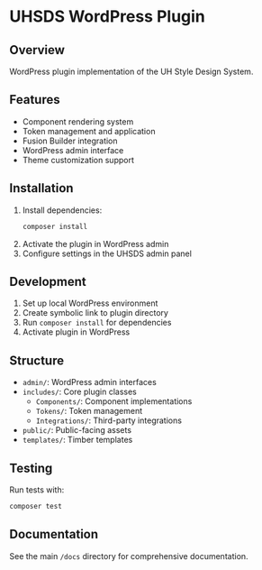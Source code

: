 # UHSDS WordPress Plugin

## Overview

WordPress plugin implementation of the UH Style Design System.

## Features

- Component rendering system
- Token management and application
- Fusion Builder integration
- WordPress admin interface
- Theme customization support

## Installation

1. Install dependencies:
   ```bash
   composer install
   ```
2. Activate the plugin in WordPress admin
3. Configure settings in the UHSDS admin panel

## Development

1. Set up local WordPress environment
2. Create symbolic link to plugin directory
3. Run `composer install` for dependencies
4. Activate plugin in WordPress

## Structure

- `admin/`: WordPress admin interfaces
- `includes/`: Core plugin classes
  - `Components/`: Component implementations
  - `Tokens/`: Token management
  - `Integrations/`: Third-party integrations
- `public/`: Public-facing assets
- `templates/`: Timber templates

## Testing

Run tests with:

```bash
composer test
```

## Documentation

See the main `/docs` directory for comprehensive documentation.
